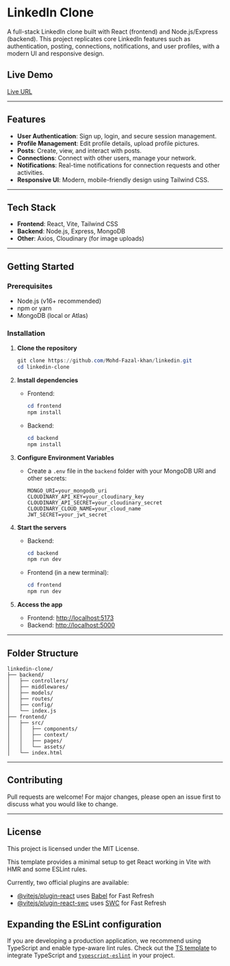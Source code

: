 # LinkedIn Clone

A full-stack LinkedIn clone built with React (frontend) and Node.js/Express (backend). This project replicates core LinkedIn features such as authentication, posting, connections, notifications, and user profiles, with a modern UI and responsive design.

## Live Demo

[Live URL](https://linkedin-frontend-s01q.onrender.com/)

---

## Features

- **User Authentication**: Sign up, login, and secure session management.
- **Profile Management**: Edit profile details, upload profile pictures.
- **Posts**: Create, view, and interact with posts.
- **Connections**: Connect with other users, manage your network.
- **Notifications**: Real-time notifications for connection requests and other activities.
- **Responsive UI**: Modern, mobile-friendly design using Tailwind CSS.

---

## Tech Stack

- **Frontend**: React, Vite, Tailwind CSS
- **Backend**: Node.js, Express, MongoDB
- **Other**: Axios, Cloudinary (for image uploads)

---

## Getting Started

### Prerequisites

- Node.js (v16+ recommended)
- npm or yarn
- MongoDB (local or Atlas)

### Installation

1. **Clone the repository**

   ```powershell
   git clone https://github.com/Mohd-Fazal-khan/linkedin.git
   cd linkedin-clone
   ```

2. **Install dependencies**

   - Frontend:
     ```powershell
     cd frontend
     npm install
     ```
   - Backend:
     ```powershell
     cd backend
     npm install
     ```

3. **Configure Environment Variables**

   - Create a `.env` file in the `backend` folder with your MongoDB URI and other secrets:
     ```env
     MONGO_URI=your_mongodb_uri
     CLOUDINARY_API_KEY=your_cloudinary_key
     CLOUDINARY_API_SECRET=your_cloudinary_secret
     CLOUDINARY_CLOUD_NAME=your_cloud_name
     JWT_SECRET=your_jwt_secret
     ```

4. **Start the servers**

   - Backend:
     ```powershell
     cd backend
     npm run dev
     ```
   - Frontend (in a new terminal):
     ```powershell
     cd frontend
     npm run dev
     ```

5. **Access the app**
   - Frontend: [http://localhost:5173](http://localhost:5173)
   - Backend: [http://localhost:5000](http://localhost:5000)

---

## Folder Structure

```
linkedin-clone/
├── backend/
│   ├── controllers/
│   ├── middlewares/
│   ├── models/
│   ├── routes/
│   ├── config/
│   └── index.js
├── frontend/
│   ├── src/
│   │   ├── components/
│   │   ├── context/
│   │   ├── pages/
│   │   └── assets/
│   └── index.html
```

---

## Contributing

Pull requests are welcome! For major changes, please open an issue first to discuss what you would like to change.

---

## License

This project is licensed under the MIT License.

This template provides a minimal setup to get React working in Vite with HMR and some ESLint rules.

Currently, two official plugins are available:

- [@vitejs/plugin-react](https://github.com/vitejs/vite-plugin-react/blob/main/packages/plugin-react/README.md) uses [Babel](https://babeljs.io/) for Fast Refresh
- [@vitejs/plugin-react-swc](https://github.com/vitejs/vite-plugin-react-swc) uses [SWC](https://swc.rs/) for Fast Refresh

## Expanding the ESLint configuration

If you are developing a production application, we recommend using TypeScript and enable type-aware lint rules. Check out the [TS template](https://github.com/vitejs/vite/tree/main/packages/create-vite/template-react-ts) to integrate TypeScript and [`typescript-eslint`](https://typescript-eslint.io) in your project.
